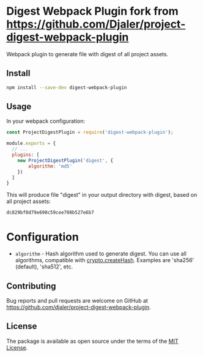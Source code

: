# Digest Webpack Plugin fork from https://github.com/Djaler/project-digest-webpack-plugin

Webpack plugin to generate file with digest of all project assets.

## Install

```bash
npm install --save-dev digest-webpack-plugin
```

## Usage

In your webpack configuration:

```javascript
const ProjectDigestPlugin = require('digest-webpack-plugin');

module.exports = {
  // ...
  plugins: [
    new ProjectDigestPlugin('digest', {
        algorithm: 'md5'
    })
  ]
}
```
This will produce file "digest" in your output directory with digest, based on all project assets:
```
dc829bf0d79e690c59cee708b527e6b7
```

# Configuration
- `algorithm` - Hash algorithm used to generate digest. You can use all algorithms, compatible with [crypto.createHash](https://nodejs.org/api/crypto.html#crypto_crypto_createhash_algorithm_options). 
Examples are 'sha256' (default), 'sha512', etc.

## Contributing

Bug reports and pull requests are welcome on GitHub at https://github.com/djaler/project-digest-webpack-plugin.

## License

The package is available as open source under the terms of the [MIT License](http://opensource.org/licenses/MIT).
